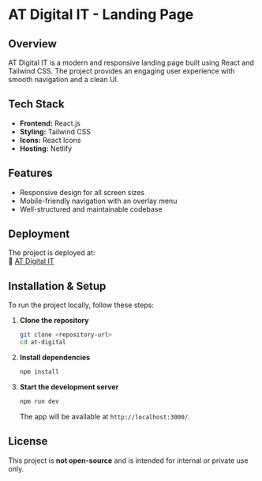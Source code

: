 # AT Digital IT - Landing Page

## Overview

AT Digital IT is a modern and responsive landing page built using React and Tailwind CSS. The project provides an engaging user experience with smooth navigation and a clean UI.

## Tech Stack

- **Frontend:** React.js
- **Styling:** Tailwind CSS
- **Icons:** React Icons
- **Hosting:** Netlify

## Features

- Responsive design for all screen sizes
- Mobile-friendly navigation with an overlay menu
- Well-structured and maintainable codebase

## Deployment

The project is deployed at:  
🔗 [AT Digital IT](https://at-digital-it.netlify.app/)

## Installation & Setup

To run the project locally, follow these steps:

1. **Clone the repository**

   ```sh
   git clone <repository-url>
   cd at-digital
   ```

2. **Install dependencies**

   ```sh
   npm install
   ```

3. **Start the development server**
   ```sh
   npm run dev
   ```
   The app will be available at `http://localhost:3000/`.

## License

This project is **not open-source** and is intended for internal or private use only.

